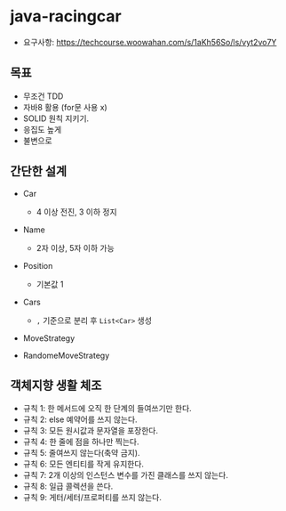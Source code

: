 # java-racingcar
- 요구사항: https://techcourse.woowahan.com/s/1aKh56So/ls/vyt2vo7Y





## 목표

- 무조건 TDD
- 자바8 활용 (for문 사용 x)
- SOLID 원칙 지키기. 
- 응집도 높게
- 불변으로



## 간단한 설계

- Car
  - 4 이상 전진, 3 이하 정지
- Name
  - 2자 이상, 5자 이하 가능
- Position
  - 기본값 1
- Cars 
  - `,` 기준으로 분리 후 `List<Car>` 생성

- MoveStrategy
- RandomeMoveStrategy



## 객체지향 생활 체조

- 규칙 1: 한 메서드에 오직 한 단계의 들여쓰기만 한다.
- 규칙 2: else 예약어를 쓰지 않는다.
- 규칙 3: 모든 원시값과 문자열을 포장한다.
- 규칙 4: 한 줄에 점을 하나만 찍는다.
- 규칙 5: 줄여쓰지 않는다(축약 금지).
- 규칙 6: 모든 엔티티를 작게 유지한다.
- 규칙 7: 2개 이상의 인스턴스 변수를 가진 클래스를 쓰지 않는다.
- 규칙 8: 일급 콜렉션을 쓴다.
- 규칙 9: 게터/세터/프로퍼티를 쓰지 않는다.

